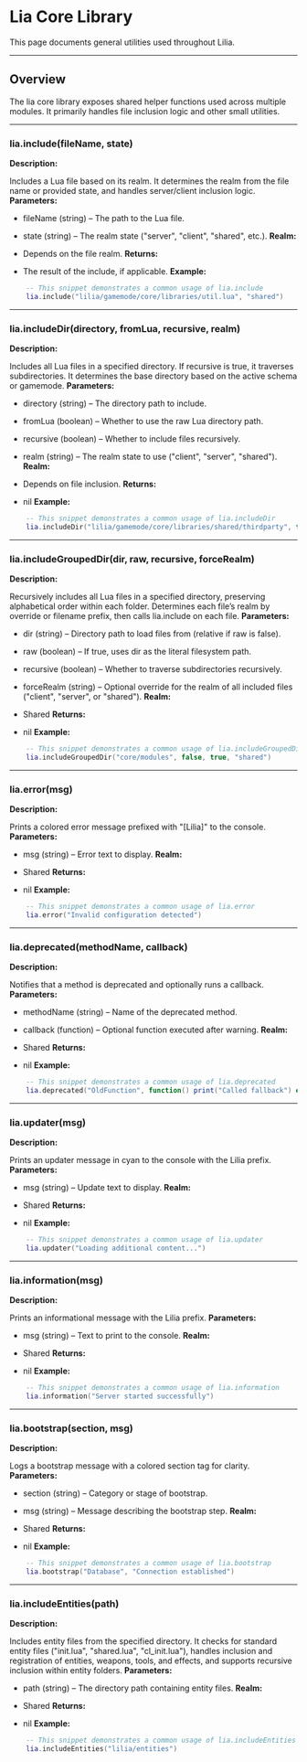 # Lia Core Library

This page documents general utilities used throughout Lilia.

---

## Overview

The lia core library exposes shared helper functions used across multiple modules. It primarily handles file inclusion logic and other small utilities.

---

### lia.include(fileName, state)

    
**Description:**

Includes a Lua file based on its realm. It determines the realm from the file name or provided state, and handles server/client inclusion logic.
**Parameters:**

* fileName (string) – The path to the Lua file.
* state    (string) – The realm state ("server", "client", "shared", etc.).
**Realm:**

* Depends on the file realm.
**Returns:**

* The result of the include, if applicable.
**Example:**

```lua
    -- This snippet demonstrates a common usage of lia.include
    lia.include("lilia/gamemode/core/libraries/util.lua", "shared")
```

---


### lia.includeDir(directory, fromLua, recursive, realm)

    
**Description:**

Includes all Lua files in a specified directory. If recursive is true, it traverses subdirectories. It determines the base directory based on the active schema or gamemode.
**Parameters:**

* directory (string) – The directory path to include.
* fromLua   (boolean) – Whether to use the raw Lua directory path.
* recursive (boolean) – Whether to include files recursively.
* realm     (string) – The realm state to use ("client", "server", "shared").
**Realm:**

* Depends on file inclusion.
**Returns:**

* nil
**Example:**

```lua
    -- This snippet demonstrates a common usage of lia.includeDir
    lia.includeDir("lilia/gamemode/core/libraries/shared/thirdparty", true, true)
```

---


### lia.includeGroupedDir(dir, raw, recursive, forceRealm)

    
**Description:**

Recursively includes all Lua files in a specified directory, preserving alphabetical order within each folder. Determines each file’s realm by override or filename prefix, then calls lia.include on each file.
**Parameters:**

* dir        (string) – Directory path to load files from (relative if raw is false).
* raw        (boolean) – If true, uses dir as the literal filesystem path.
* recursive  (boolean) – Whether to traverse subdirectories recursively.
* forceRealm (string) – Optional override for the realm of all included files ("client", "server", or "shared").
**Realm:**

* Shared
**Returns:**

* nil
**Example:**

```lua
    -- This snippet demonstrates a common usage of lia.includeGroupedDir
    lia.includeGroupedDir("core/modules", false, true, "shared")
```

---


### lia.error(msg)

    
**Description:**

Prints a colored error message prefixed with "[Lilia]" to the console.
**Parameters:**

* msg (string) – Error text to display.
**Realm:**

* Shared
**Returns:**

* nil
**Example:**

```lua
    -- This snippet demonstrates a common usage of lia.error
    lia.error("Invalid configuration detected")
```

---


### lia.deprecated(methodName, callback)

    
**Description:**

Notifies that a method is deprecated and optionally runs a callback.
**Parameters:**

* methodName (string) – Name of the deprecated method.
* callback   (function) – Optional function executed after warning.
**Realm:**

* Shared
**Returns:**

* nil
**Example:**

```lua
    -- This snippet demonstrates a common usage of lia.deprecated
    lia.deprecated("OldFunction", function() print("Called fallback") end)
```

---


### lia.updater(msg)

    
**Description:**

Prints an updater message in cyan to the console with the Lilia prefix.
**Parameters:**

* msg (string) – Update text to display.
**Realm:**

* Shared
**Returns:**

* nil
**Example:**

```lua
    -- This snippet demonstrates a common usage of lia.updater
    lia.updater("Loading additional content...")
```

---


### lia.information(msg)

    
**Description:**

Prints an informational message with the Lilia prefix.
**Parameters:**

* msg (string) – Text to print to the console.
**Realm:**

* Shared
**Returns:**

* nil
**Example:**

```lua
    -- This snippet demonstrates a common usage of lia.information
    lia.information("Server started successfully")
```

---


### lia.bootstrap(section, msg)

    
**Description:**

Logs a bootstrap message with a colored section tag for clarity.
**Parameters:**

* section (string) – Category or stage of bootstrap.
* msg     (string) – Message describing the bootstrap step.
**Realm:**

* Shared
**Returns:**

* nil
**Example:**

```lua
    -- This snippet demonstrates a common usage of lia.bootstrap
    lia.bootstrap("Database", "Connection established")
```

---


### lia.includeEntities(path)

    
**Description:**

Includes entity files from the specified directory. It checks for standard entity files ("init.lua", "shared.lua", "cl_init.lua"), handles inclusion and registration of entities, weapons, tools, and effects, and supports recursive inclusion within entity folders.
**Parameters:**

* path (string) – The directory path containing entity files.
**Realm:**

* Shared
**Returns:**

* nil
**Example:**

```lua
    -- This snippet demonstrates a common usage of lia.includeEntities
    lia.includeEntities("lilia/entities")
```
